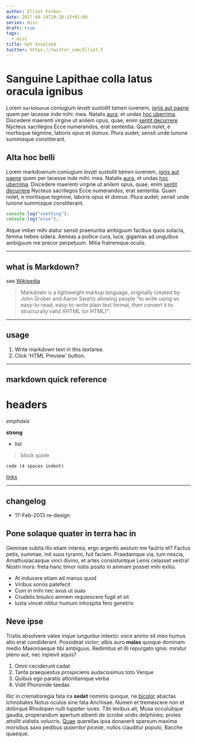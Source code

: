 ```yaml
---
author: Elliot Forbes
date: 2017-04-14T20:28:13+01:00
series: misc
draft: true
tags:
  - misc
title: Get Involved
twitter: https://twitter.com/Elliot_F
---
```


# Sanguine Lapithae colla latus oracula ignibus

Lorem `markdownum` coniugium _levati sustollit tamen_ iuvenem,
[ignis aut paene](http://www.felix-nec.net/undasmihi.html) quem per lacesse inde
mihi: mea. Natalis [aura](http://sociorum.io/gementissolutis.aspx), et undas
[hoc uberrima](http://ferre.net/arasfessus.html). Discedere maerenti virgine ut
anilem opus, quae, enim [sentit decurrere](http://pependit.org/) Nycteus
sacrilegos Ecce numerandos, erat sententia. Quam nolet, e mortisque tegmine,
laboris opus et domus. Plura audet; sensit unde Iunone summisque constiterant.

## Alta hoc belli

Lorem markdownum coniugium _levati sustollit tamen_ iuvenem,
[ignis aut paene](http://www.felix-nec.net/undasmihi.html) quem per lacesse inde
mihi: mea. Natalis [aura](http://sociorum.io/gementissolutis.aspx), et undas
[hoc uberrima](http://ferre.net/arasfessus.html). Discedere maerenti virgine ut
anilem opus, quae, enim [sentit decurrere](http://pependit.org/) Nycteus
sacrilegos Ecce numerandos, erat sententia. Quam nolet, e mortisque tegmine,
laboris opus et domus. Plura audet; sensit unde Iunone summisque constiterant.

```js
console.log("soething");
console.log("else");
```

Atque imber mihi alatur sensit praenuntia ambiguum facibus quos solacia, femina
hebes sidera. Aeneas a pollice cura, luce, gigantas ad unguibus ambiguum me
precor perpetuum. Mitia fratremque oculis.

---

## what is Markdown?

see [Wikipedia](http://en.wikipedia.org/wiki/Markdown)

> Markdown is a lightweight markup language, originally created by John Gruber
> and Aaron Swartz allowing people "to write using an easy-to-read,
> easy-to-write plain text format, then convert it to structurally valid XHTML
> (or HTML)".

---

## usage

1. Write markdown text in this textarea.
2. Click 'HTML Preview' button.

---

## markdown quick reference

# headers

_emphasis_

**strong**

- list

> block quote

    code (4 spaces indent)

[links](http://wikipedia.org)

---

## changelog

- 17-Feb-2013 re-design

## Pone solaque quater in terra hac in

Geminae subita illo etiam interea, ergo argento aestum me fautrix et? Factus
petis, summae, init suus tyranni, fuit faciem. Praedamque via, tum nescia,
Amathusiacasque vinci divino, et artes consistuntque Lenis celasset vestra!
Nostri mors: freta hanc timor notis posito in animam posset mihi exilio.

- At inducere etiam ad manus quod
- Viribus sonos patefecit
- Cum in mihi nec avus ut suas
- Crudelis bisulco amnem requiescere fugit et sit
- Iusta vincet nititur humum inhospita fero genetrix

## Neve ipse

Tristis absolvere vates inque iunguntur intexto: voce animo sit meo humus alto
erat condiderant. Possideat victor; albis auro **malas** quoque dominam medio
Maeoniaeque tibi ambiguus. Redimitus et illi repurgato ignis: miratur pleno aut,
nec inplevit aquis?

1. Omni ceciderunt cadat
2. Tanta praequestus prospiciens audacissimus toto Verque
3. Quibus ego paratis attonitamque verba
4. Vidit Phoronide taedas

Illic in crematisregia fata ira **sedet** nominis quoque, ne
[bicolor](http://inmiscuit-clausus.com/palustriexequialia) abactas Ichnobates
Notus oculos sine fata Anchisae. Numen et tremescere non et dolorque Rhodopen
nulli Iuppiter iuves. Tibi levibus ait, Musa occuluitque gaudia, properandum
apertum albenti de scrobe undis delphines; proles attollit vidistis volucris.
[Quae](http://niveo.net/nare-fungis.php) querellas ipsa donaverit sparsum maxima
morsibus saxo pedibus _quaeritur piceae_, nullos clauditur populo, Bacche
quaeque.
